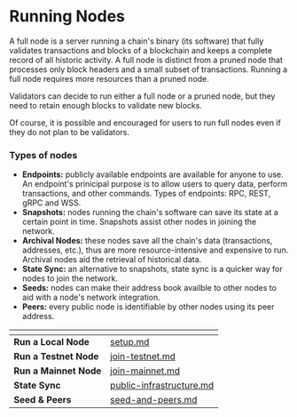 # Running Nodes

A full node is a server running a chain's binary (its software) that fully validates transactions and blocks of a blockchain and keeps a complete record of all historic activity. A full node is distinct from a pruned node that processes only block headers and a small subset of transactions. Running a full node requires more resources than a pruned node.

Validators can decide to run either a full node or a pruned node, but they need to retain enough blocks to validate new blocks.

Of course, it is possible and encouraged for users to run full nodes even if they do not plan to be validators.

### Types of nodes
- **Endpoints:** publicly available endpoints are available for anyone to use. An endpoint's prinicipal purpose is to allow users to query data, perform transactions, and other commands. Types of endpoints: RPC, REST, gRPC and WSS.
- **Snapshots:** nodes running the chain's software can save its state at a certain point in time. Snapshots assist other nodes in joining the network.
- **Archival Nodes:** these nodes save all the chain's data (transactions, addresses, etc.), thus are more resource-intensive and expensive to run. Archival nodes aid the retrieval of historical data.
- **State Sync:** an alternative to snapshots, state sync is a quicker way for nodes to join the network.
- **Seeds:** nodes can make their address book availble to other nodes to aid with a node's network integration.
- **Peers:** every public node is identifiable by other nodes using its peer address.


<table data-card-size="large" data-view="cards"><thead><tr><th></th><th data-hidden data-card-target data-type="content-ref"></th></tr></thead><tbody><tr><td><strong>Run a Local Node</strong></td><td><a href="setup.md">setup.md</a></td></tr><tr><td><strong>Run a Testnet Node</strong></td><td><a href="join-testnet.md">join-testnet.md</a></td></tr><tr><td><strong>Run a Mainnet Node</strong></td><td><a href="join-mainnet.md">join-mainnet.md</a></td></tr><tr><td><strong>State Sync</strong></td><td><a href="public-infrastructure.md">public-infrastructure.md</a></td></tr><tr><td><strong>Seed & Peers</strong></td><td><a href="seed-and-peers.md">seed-and-peers.md</a></td></tr></tbody></table>

